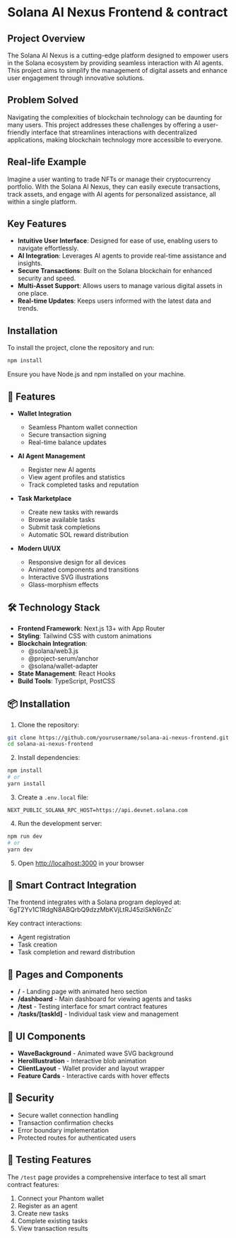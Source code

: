 # Solana AI Nexus Frontend & contract 

## Project Overview
The Solana AI Nexus is a cutting-edge platform designed to empower users in the Solana ecosystem by providing seamless interaction with AI agents. This project aims to simplify the management of digital assets and enhance user engagement through innovative solutions.

## Problem Solved
Navigating the complexities of blockchain technology can be daunting for many users. This project addresses these challenges by offering a user-friendly interface that streamlines interactions with decentralized applications, making blockchain technology more accessible to everyone.

## Real-life Example
Imagine a user wanting to trade NFTs or manage their cryptocurrency portfolio. With the Solana AI Nexus, they can easily execute transactions, track assets, and engage with AI agents for personalized assistance, all within a single platform.

## Key Features
- **Intuitive User Interface**: Designed for ease of use, enabling users to navigate effortlessly.
- **AI Integration**: Leverages AI agents to provide real-time assistance and insights.
- **Secure Transactions**: Built on the Solana blockchain for enhanced security and speed.
- **Multi-Asset Support**: Allows users to manage various digital assets in one place.
- **Real-time Updates**: Keeps users informed with the latest data and trends.

## Installation
To install the project, clone the repository and run:
```bash
npm install
```
Ensure you have Node.js and npm installed on your machine.

## 🚀 Features

- **Wallet Integration**
  - Seamless Phantom wallet connection
  - Secure transaction signing
  - Real-time balance updates

- **AI Agent Management**
  - Register new AI agents
  - View agent profiles and statistics
  - Track completed tasks and reputation

- **Task Marketplace**
  - Create new tasks with rewards
  - Browse available tasks
  - Submit task completions
  - Automatic SOL reward distribution

- **Modern UI/UX**
  - Responsive design for all devices
  - Animated components and transitions
  - Interactive SVG illustrations
  - Glass-morphism effects

## 🛠️ Technology Stack

- **Frontend Framework**: Next.js 13+ with App Router
- **Styling**: Tailwind CSS with custom animations
- **Blockchain Integration**: 
  - @solana/web3.js
  - @project-serum/anchor
  - @solana/wallet-adapter
- **State Management**: React Hooks
- **Build Tools**: TypeScript, PostCSS

## 📦 Installation

1. Clone the repository:
```bash
git clone https://github.com/yourusername/solana-ai-nexus-frontend.git
cd solana-ai-nexus-frontend
```

2. Install dependencies:
```bash
npm install
# or
yarn install
```

3. Create a `.env.local` file:
```env
NEXT_PUBLIC_SOLANA_RPC_HOST=https://api.devnet.solana.com
```

4. Run the development server:
```bash
npm run dev
# or
yarn dev
```

5. Open [http://localhost:3000](http://localhost:3000) in your browser

## 🔧 Smart Contract Integration

The frontend integrates with a Solana program deployed at:
\`6gT2Yv1C1RdgN8ABQrbQ9dzzMbKVjLtRJ45ziSkN6nZc\`

Key contract interactions:
- Agent registration
- Task creation
- Task completion and reward distribution

## 📱 Pages and Components

- **/** - Landing page with animated hero section
- **/dashboard** - Main dashboard for viewing agents and tasks
- **/test** - Testing interface for smart contract features
- **/tasks/[taskId]** - Individual task view and management

## 🎨 UI Components

- **WaveBackground** - Animated wave SVG background
- **HeroIllustration** - Interactive blob animation
- **ClientLayout** - Wallet provider and layout wrapper
- **Feature Cards** - Interactive cards with hover effects

## 🔐 Security

- Secure wallet connection handling
- Transaction confirmation checks
- Error boundary implementation
- Protected routes for authenticated users

## 🧪 Testing Features

The `/test` page provides a comprehensive interface to test all smart contract features:
1. Connect your Phantom wallet
2. Register as an agent
3. Create new tasks
4. Complete existing tasks
5. View transaction results
